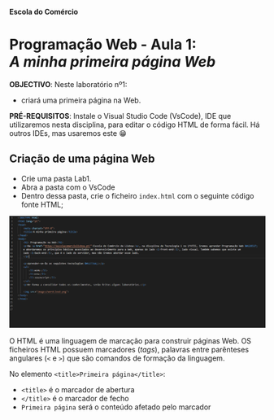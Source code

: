 **Escola do Comércio**

# Programação Web - Aula 1: <br>*A minha primeira página Web*

**OBJECTIVO**: Neste laboratório nº1:
* criará uma primeira página na Web.
  
**PRÉ-REQUISITOS**: Instale o Visual Studio Code (VsCode), IDE que utilizaremos nesta disciplina, para editar o código HTML de forma fácil. Há outros IDEs, mas usaremos este &#128513;

## Criação de uma página Web
* Crie uma pasta Lab1. 
* Abra a pasta com o VsCode
* Dentro dessa pasta, crie o ficheiro `index.html` com o seguinte código fonte HTML;

![image](images/code.PNG)


O HTML é uma linguagem de marcação para construir páginas Web. OS ficheiros HTML possuem marcadores (*tags*), palavras entre parênteses angulares (`<` e `>`) que são comandos de formação da linguagem. 

No elemento `<title>Primeira página</title>`:
* `<title>` é o marcador de abertura
* `</title>` é o marcador de fecho
* `Primeira página` será o conteúdo afetado pelo marcador <title>, que neste caso especificará o título da barra de navegação.

No ficheiro em cima poderá ver a utilização de vários marcadores:
* `h1` = marcador que define um titulo - heading1 (`h2` um subtítulo, `h3` um subsubtítulo, ...)
* `p` = marcador que define um parágrafo
* `ul` = marcador que define uma lista não numerada (`ol` para lista numerada)
* `li` = marcador que define uma linha
* `img` = marcador que define uma imagem
* `a` = marcador de âncora para hiperlink, especificado como valor do atributo `href` 

Dentro de um marcador podem ser especificados pares de atributo = valor. Os atributos modificam os resultados padrões dos elementos e os valores caracterizam essa mudança. Existem neste ficheiro os seguintes atributos:
* `src` = atributo que define o nome do ficheiro com a imagem
* `href`= atributo que define o URL da hiperligação
Nas próximas aulas falaremos mais em detalhe destes aspectos.

Crie, na pasta `lab1`, a pasta `images`, e guarde dentro desta a imagem  `wordcloud.png` em baixo. 

![](images/wordcloud.png)

Uma vez editado, abra o ficheiro `index.html` com um Browser para ver se visualiza corretamente a sua página, tal e qual, como se apresenta em baixo.

![](images/paginaFinal.PNG)

`Clique nas imagens para ver em maior`

# Fim
Parabéns por ter chegado ao fim! Esperamos que tenha gostado de ter feito a sua primeira página Web &#127760;!
